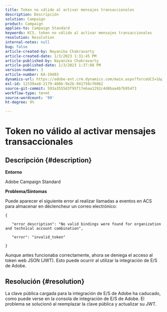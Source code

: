 ```yaml
---
title: Token no válido al activar mensajes transaccionales
description: Descripción
solution: Campaign
product: Campaign
applies-to: Campaign Standard
keywords: KCS, token no válido al activar mensajes transaccionales
resolution: Resolution
internal-notes: null
bug: false
article-created-by: Nayanika Chakravarty
article-created-date: 1/3/2023 1:31:45 PM
article-published-by: Nayanika Chakravarty
article-published-date: 1/3/2023 1:37:08 PM
version-number: 3
article-number: KA-19403
dynamics-url: https://adobe-ent.crm.dynamics.com/main.aspx?forceUCI=1&pagetype=entityrecord&etn=knowledgearticle&id=e553d6f3-6a8b-ed11-81ac-6045bd006149
exl-id: 12339aa8-2179-408b-9e2b-941750cf6062
source-git-commit: 593a3555d3f95f17e6aa1292c4d8baa4b7b95473
workflow-type: tm+mt
source-wordcount: '99'
ht-degree: 9%

---
```


# Token no válido al activar mensajes transaccionales

## Descripción {#description}


<b>Entorno</b>

Adobe Campaign Standard

<b>Problema/Síntomas</b>

Puede aparecer el siguiente error al realizar llamadas a eventos en ACS para almacenar en déclencheur un correo electrónico:






```
{

   "error_description": "No valid bindings were found for organization and technical account combination",

   "error": "invalid_token"

}
```






Aunque antes funcionaba correctamente, ahora se deniega el acceso al token web JSON (JWT). Esto puede ocurrir al utilizar la integración de E/S de Adobe.


## Resolución {#resolution}


La clave pública cargada para la integración de E/S de Adobe ha caducado, como puede verse en la consola de integración de E/S de Adobe. El problema se solucionó al reemplazar la clave pública y actualizar su JWT.
